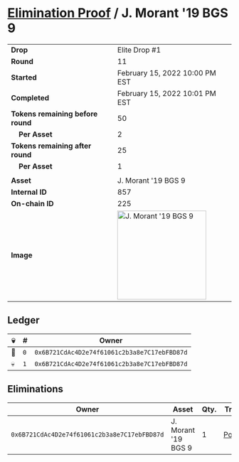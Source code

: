 # [Elimination Proof](./readme.md) / J. Morant &#039;19 BGS 9

|||
|---|---|
| **Drop** | Elite Drop #1 |
| **Round** | 11 |
| **Started** | February 15, 2022 10:00 PM EST |
| **Completed** | February 15, 2022 10:01 PM EST |
| **Tokens remaining before round** | 50 |
| **&nbsp;&nbsp;&nbsp;&nbsp;Per Asset** | 2 |
| **Tokens remaining after round** | 25 |
| **&nbsp;&nbsp;&nbsp;&nbsp;Per Asset** | 1 |
| | |
| **Asset** | J. Morant &#039;19 BGS 9 |
| **Internal ID** | 857 |
| **On-chain ID** | 225 |
| **Image** | <img src="https://tcdn.blokpax.com/95836cf2-27b9-4a80-b2f3-45d05855383c/274a1ec9c8c69e6abac3f3323135c5ae6b2231a7cfe552d9bb2501ad652cbbea.png" height="200" alt="J. Morant &#039;19 BGS 9" /> |

## Ledger

| 💀 | # | Owner |
| --- | --- | --- |
| 👑 | `0` | `0x6B721CdAc4D2e74f61061c2b3a8e7C17ebFBD87d` |
| 💀 | `1` | `0x6B721CdAc4D2e74f61061c2b3a8e7C17ebFBD87d` |


## Eliminations

| Owner | Asset | Qty. | Transaction |
| --- | --- | --- | --- |
| `0x6B721CdAc4D2e74f61061c2b3a8e7C17ebFBD87d` | J. Morant '19 BGS 9 | 1 | [Polygonscan](https://polygonscan.com/tx/0xf92477fe1134644e87b036c221c326c704d8e236b26adbda37d9a4e195dd0fab) |
